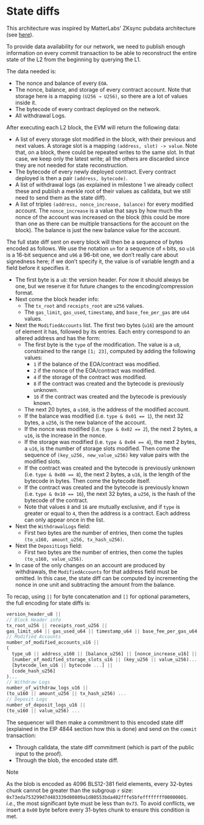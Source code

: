 # State diffs

This architecture was inspired by MatterLabs' ZKsync pubdata architecture (see [here](https://github.com/matter-labs/zksync-era/blob/main/docs/src/specs/contracts/settlement_contracts/data_availability/pubdata.md)).

To provide data availability for our network, we need to publish enough information on every commit transaction to be able to reconstruct the entire state of the L2 from the beginning by querying the L1.

The data needed is:

- The nonce and balance of every `EOA`.
- The nonce, balance, and storage of every contract account. Note that storage here is a mapping `(U256 → U256)`, so there are a lot of values inside it.
- The bytecode of every contract deployed on the network.
- All withdrawal Logs.

After executing each L2 block, the EVM will return the following data:

- A list of every storage slot modified in the block, with their previous and next values. A storage slot is a mapping `(address, slot) -> value`. Note that, on a block, there could be repeated writes to the same slot. In that case, we keep only the latest write; all the others are discarded since they are not needed for state reconstruction.
- The bytecode of every newly deployed contract. Every contract deployed is then a pair `(address, bytecode)`.
- A list of withdrawal logs (as explained in milestone 1 we already collect these and publish a merkle root of their values as calldata, but we still need to send them as the state diff).
- A list of triples `(address, nonce_increase, balance)` for every modified account. The `nonce_increase` is a value that says by how much the nonce of the account was increased on the block (this could be more than one as there can be multiple transactions for the account on the block). The balance is just the new balance value for the account.

The full state diff sent on every block will then be a sequence of bytes encoded as follows. We use the notation `un` for a sequence of `n` bits, so `u16` is a 16-bit sequence and `u96` a 96-bit one, we don’t really care about signedness here; if we don’t specify it, the value is of variable length and a field before it specifies it.

- The first byte is a `u8`: the version header. For now it should always be one, but we reserve it for future changes to the encoding/compression format.
- Next come the block header info:
  - The `tx_root` and `receipts_root` are `u256` values.
  - The `gas_limit`, `gas_used`, `timestamp`, and `base_fee_per_gas` are `u64` values.
- Next the `ModifiedAccounts` list. The first two bytes (`u16`) are the amount of element it has, followed by its entries. Each entry correspond to an altered address and has the form:
  - The first byte is the `type` of the modification. The value is a `u8`, constrained to the range `[1; 23]`, computed by adding the following values:
    - `1` if the balance of the EOA/contract was modified.
    - `2` if the nonce of the EOA/contract was modified.
    - `4` if the storage of the contract was modified.
    - `8` if the contract was created and the bytecode is previously unknown.
    - `16` if the contract was created and the bytecode is previously known.
  - The next 20 bytes, a `u160`, is the address of the modified account.
  - If the balance was modified (i.e. `type & 0x01 == 1`), the next 32 bytes, a `u256`, is the new balance of the account.
  - If the nonce was modified (i.e. `type & 0x02 == 2`), the next 2 bytes, a `u16`, is the increase in the nonce.
  - If the storage was modified (i.e. `type & 0x04 == 4`), the next 2 bytes, a `u16`, is the number of storage slots modified. Then come the sequence of `(key_u256, new_value_u256)` key value pairs with the modified slots.
  - If the contract was created and the bytecode is previously unknown (i.e. `type & 0x08 == 8`), the next 2 bytes, a `u16`, is the length of the bytecode in bytes. Then come the bytecode itself.
  - If the contract was created and the bytecode is previously known (i.e. `type & 0x10 == 16`), the next 32 bytes, a `u256`, is the hash of the bytecode of the contract.
  - Note that values `8` and `16` are mutually exclusive, and if `type` is greater or equal to `4`, then the address is a contract. Each address can only appear once in the list.
- Next the `WithdrawalLogs` field:
    - First two bytes are the number of entries, then come the tuples `(to_u160, amount_u256, tx_hash_u256)`.
- Next the `DepositLogs` field:
    - First two bytes are the number of entries, then come the tuples `(to_u160, value_u256)`.
- In case of the only changes on an account are produced by withdrawals, the `ModifiedAccounts` for that address field must be omitted. In this case, the state diff can be computed by incrementing the nonce in one unit and subtracting the amount from the balance.

To recap, using `||` for byte concatenation and `[]` for optional parameters, the full encoding for state diffs is:

```jsx
version_header_u8 ||
// Block Header info
tx_root_u256 || receipts_root_u256 ||
gas_limit_u64 || gas_used_u64 || timestamp_u64 || base_fee_per_gas_u64
// Modified Accounts
number_of_modified_accounts_u16 ||
(
  type_u8 || address_u160 || [balance_u256] || [nonce_increase_u16] ||
  [number_of_modified_storage_slots_u16 || (key_u256 || value_u256)... ] ||
  [bytecode_len_u16 || bytecode ...] ||
  [code_hash_u256]
)...
// Withdraw Logs
number_of_withdraw_logs_u16 ||
(to_u160 || amount_u256 || tx_hash_u256) ...
// Deposit Logs
number_of_deposit_logs_u16 ||
(to_u160 || value_u256) ...
```

The sequencer will then make a commitment to this encoded state diff (explained in the EIP 4844 section how this is done) and send on the `commit` transaction:

- Through calldata, the state diff commitment (which is part of the public input to the proof).
- Through the blob, the encoded state diff.

> [!NOTE]
> As the blob is encoded as 4096 BLS12-381 field elements, every 32-bytes chunk cannot be greater than the subgroup `r` size: `0x73eda753299d7d483339d80809a1d80553bda402fffe5bfeffffffff00000001`. _i.e._, the most significant byte must be less than `0x73`. To avoid conflicts, we insert a `0x00` byte before every 31-bytes chunk to ensure this condition is met.
